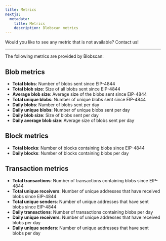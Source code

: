 ```yaml
---
title: Metrics
nextjs:
  metadata:
    title: Metrics
    description: Blobscan metrics
---
```


Would you like to see any metric that is not available? Contact us!

---

The following metrics are provided by Blobscan:

## Blob metrics

* **Total blobs**: Number of blobs sent since EIP-4844
* **Total blob size**: Size of all blobs sent since EIP-4844
* **Average blob size**: Average size of the blobs sent since EIP-4844
* **Total unique blobs**: Number of unique blobs sent since EIP-4844
* **Daily blobs**: Number of blobs sent per day
* **Daily unique blobs**: Number of unique blobs sent per day
* **Daily blob size**: Size of blobs sent per day
* **Daily average blob size**: Average size of blobs sent per day

## Block metrics

* **Total blocks**: Number of blocks containing blobs since EIP-4844
* **Daily blocks**: Number of blocks containing blobs per day

## Transaction metrics

* **Total transactions**: Number of transactions containing blobs since EIP-4844
* **Total unique receivers**: Number of unique addresses that have received blobs since EIP-4844
* **Total unique senders**: Number of unique addresses that have sent blobs since EIP-4844
* **Daily transactions**: Number of transactions containing blobs per day
* **Daily unique receivers**: Number of unique addresses that have received blobs per day
* **Daily unique senders**: Number of unique addresses that have sent blobs per day
